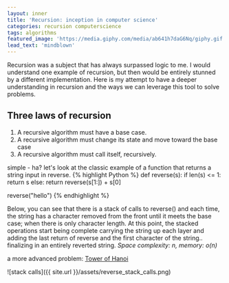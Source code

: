 ```yaml
---
layout: inner
title: 'Recursion: inception in computer science'
categories: recursion computerscience
tags: algorithms
featured_image: 'https://media.giphy.com/media/ab641h7daG6Nq/giphy.gif'
lead_text: 'mindblown'
---
```

Recursion was a subject that has always surpassed logic to me. I would understand one example of recursion, but then would be entirely stunned by a different implementation. Here is my attempt to have a deeper understanding in recursion and the ways we can leverage this tool to solve problems.

## Three laws of recursion
1. A recursive algorithm must have a base case.
2. A recursive algorithm must change its state and move toward the base case
3. A recursive algorithm must call itself, recursively.

simple - ha? let's look at the classic example of a function that returns a string input in reverse.
{% highlight Python %}
  def reverse(s):
      if len(s) <= 1:
          return s
      else:
          return reverse(s[1:]) + s[0]

  reverse("hello")
{% endhighlight %}

Below, you can see that there is a stack of calls to reverse() and each time, the string has a character removed from the front until it meets the base case; when there is only character length. At this point, the stacked operations start being complete carrying the string up each layer and adding the last return of reverse and the first character of the string.. finalizing in an entirely reverted string. *Space complexity: n, memory: o(n)*

a more advanced problem:
[Tower of Hanoi](http://interactivepython.org/runestone/static/pythonds/Recursion/TowerofHanoi.html)

![stack calls]({{ site.url }}/assets/reverse_stack_calls.png)
